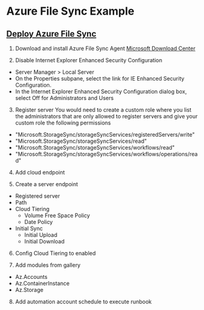 # Azure File Sync Example

## [Deploy Azure File Sync](https://learn.microsoft.com/en-us/azure/storage/file-sync/file-sync-deployment-guide?tabs=azure-portal%2Cproactive-portal)
1. Download and install Azure File Sync Agent
[Microsoft Download Center](https://www.microsoft.com/en-us/download/details.aspx?id=57159)

2. Disable Internet Explorer Enhanced Security Configuration
- Server Manager > Local Server
- On the Properties subpane, select the link for IE Enhanced Security Configuration.
- In the Internet Explorer Enhanced Security Configuration dialog box, select Off for Administrators and Users


3. Register server
You would need to create a custom role where you list the administrators that are only allowed to register servers and give your custom role the following permissions

- "Microsoft.StorageSync/storageSyncServices/registeredServers/write"
- "Microsoft.StorageSync/storageSyncServices/read"
- "Microsoft.StorageSync/storageSyncServices/workflows/read"
- "Microsoft.StorageSync/storageSyncServices/workflows/operations/read"

4. Add cloud endpoint

5. Create a server endpoint
- Registered server
- Path
- Cloud Tiering
  - Volume Free Space Policy
  - Date Policy
- Initial Sync
  - Initial Upload
  - Initial Download

6. Config Cloud Tiering to enabled

7. Add modules from gallery
- Az.Accounts
- Az.ContainerInstance
- Az.Storage

8. Add automation account schedule to execute runbook